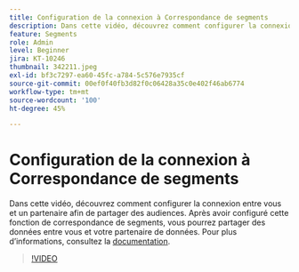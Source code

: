 ```yaml
---
title: Configuration de la connexion à Correspondance de segments
description: Dans cette vidéo, découvrez comment configurer la connexion entre vous et un partenaire afin de partager des audiences. Après avoir configuré cette fonction de correspondance de segment, vous ... (Les descriptions doivent être comprises entre 60 et 160 caractères)
feature: Segments
role: Admin
level: Beginner
jira: KT-10246
thumbnail: 342211.jpeg
exl-id: bf3c7297-ea60-45fc-a784-5c576e7935cf
source-git-commit: 00ef0f40fb3d82f0c06428a35c0e402f46ab6774
workflow-type: tm+mt
source-wordcount: '100'
ht-degree: 45%

---
```


# Configuration de la connexion à Correspondance de segments

Dans cette vidéo, découvrez comment configurer la connexion entre vous et un partenaire afin de partager des audiences. Après avoir configuré cette fonction de correspondance de segments, vous pourrez partager des données entre vous et votre partenaire de données. Pour plus dʼinformations, consultez la [documentation](https://experienceleague.adobe.com/docs/experience-platform/segmentation/ui/segment-match/overview.html?lang=fr).

>[!VIDEO](https://video.tv.adobe.com/v/342211/?learn=on)
